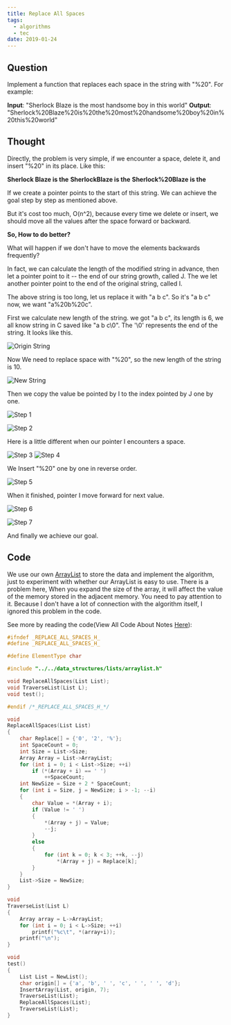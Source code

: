 ```yaml
---
title: Replace All Spaces
tags:
  - algorithms
  - tec
date: 2019-01-24
---
```


## Question

Implement a function that replaces each space in the string with "%20".
For example:

**Input**: "Sherlock Blaze is the most handsome boy in this world"
**Output**: "Sherlock%20Blaze%20is%20the%20most%20handsome%20boy%20in%20this%20world"

## Thought

Directly, the problem is very simple, if we encounter a space, delete it, and insert "%20" in its place. Like this:

**Sherlock Blaze is the**
**SherlockBlaze is the**
**Sherlock%20Blaze is the**

If we create a pointer points to the start of this string. We can achieve the goal step by step as mentioned above.

But it's cost too much, O(n^2), because every time we delete or insert, we should move all the values after the space forward or backward.

**So, How to do better?**

What will happen if we don't have to move the elements backwards frequently?

In fact, we can calculate the length of the modified string in advance, then let a pointer point to it -- the end of our string growth, called J. The we let another pointer point to the end of the original string, called I.

The above string is too long, let us replace it with "a b c". So it's "a b c" now, we want "a%20b%20c".

First we calculate new length of the string. we got "a b c", its length is 6, we all know string in C saved like "a b c\0". The '\0' represents the end of the string. It looks like this.

![Origin String](https://sherlockblaze.com/resources/img/cs/replace_all_space/origin_string.png)

Now We need to replace space with "%20", so the new length of the string is 10.

![New String](https://sherlockblaze.com/resources/img/cs/replace_all_space/new_string.png)

Then we copy the value be pointed by I to the index pointed by J one by one.

![Step 1](https://sherlockblaze.com/resources/img/cs/replace_all_space/replace_step1.png)

![Step 2](https://sherlockblaze.com/resources/img/cs/replace_all_space/replace_step2.png)

Here is a little different when our pointer I encounters a space.

![Step 3](https://sherlockblaze.com/resources/img/cs/replace_all_space/replace_step3.png)
![Step 4](https://sherlockblaze.com/resources/img/cs/replace_all_space/replace_step4.png)

We Insert "%20" one by one in reverse order.

![Step 5](https://sherlockblaze.com/resources/img/cs/replace_all_space/replace_step5.png)

When it finished, pointer I move forward for next value.

![Step 6](https://sherlockblaze.com/resources/img/cs/replace_all_space/replace_step6.png)

![Step 7](https://sherlockblaze.com/resources/img/cs/replace_all_space/replace_step7.png)

And finally we achieve our goal.

## Code

We use our own [ArrayList](https://sherlockblaze.com/2019/01/21/computer_science/data_structures/ArrayList/) to store the data and implement the algorithm, just to experiment with whether our ArrayList is easy to use. There is a problem here, When you expand the size of the array, it will affect the value of the memory stored in the adjacent memory. You need to pay attention to it. Because I don't have a lot of connection with the algorithm itself, I ignored this problem in the code.

See more by reading the code(View All Code About Notes [Here](https://github.com/sherlockblaze/all_knowledge_review)):

```c
#ifndef _REPLACE_ALL_SPACES_H_
#define _REPLACE_ALL_SPACES_H_

#define ElementType char

#include "../../data_structures/lists/arraylist.h"

void ReplaceAllSpaces(List List);
void TraverseList(List L);
void test();

#endif /*_REPLACE_ALL_SPACES_H_*/

void
ReplaceAllSpaces(List List)
{
	char Replace[] = {'0', '2', '%'};
	int SpaceCount = 0;
	int Size = List->Size;
	Array Array = List->ArrayList;
	for (int i = 0; i < List->Size; ++i)
		if (*(Array + i) == ' ')
			++SpaceCount;
	int NewSize = Size + 2 * SpaceCount;
	for (int i = Size, j = NewSize; i > -1; --i)
	{
		char Value = *(Array + i);
		if (Value != ' ')
		{
			*(Array + j) = Value;
			--j;
		}
		else
		{
			for (int k = 0; k < 3; ++k, --j)
				*(Array + j) = Replace[k];
		}
	}
	List->Size = NewSize;
}

void
TraverseList(List L)
{
	Array array = L->ArrayList;
	for (int i = 0; i < L->Size; ++i)
		printf("%c\t", *(array+i));
	printf("\n");
}

void
test()
{
	List List = NewList();
	char origin[] = {'a', 'b', ' ', 'c', ' ', ' ', 'd'};
	InsertArray(List, origin, 7);
	TraverseList(List);
	ReplaceAllSpaces(List);
	TraverseList(List);
}
```